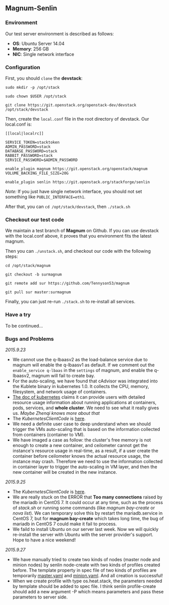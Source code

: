 ## Magnum-Senlin ##

### Environment ###

Our test server environment is described as follows:

- **OS**: Ubuntu Server 14.04
- **Memory**: 256 GB
- **NIC**: Single network interface

### Configuration ###

First, you should `clone` the **devstack**:

`sudo mkdir -p /opt/stack`

`sudo chown $USER /opt/stack`

`git clone https://git.openstack.org/openstack-dev/devstack /opt/stack/devstack`

Then, create the `local.conf` file in the root directory of devstack. Our local.conf is:

    [[local|localrc]]

    SERVICE_TOKEN=stacktoken
    ADMIN_PASSWORD=stack
    DATABASE_PASSWORD=stack
    RABBIT_PASSWORD=stack
    SERVICE_PASSWORD=$ADMIN_PASSWORD
    
    enable_plugin magnum https://git.openstack.org/openstack/magnum
    VOLUME_BACKING_FILE_SIZE=20G

    enable_plugin senlin https://git.openstack.org/stackforge/senlin

*Note:* If you just have single network interface, you should not set something like `PUBLIC_INTERFACE=eth1`.

After that, you can `cd /opt/stack/devstack`, then `./stack.sh`

### Checkout our test code ###

We maintain a test branch of **Magnum** on Github. If you can use devstack with the local.conf above, it proves that you environment fits the latest magnum.

Then you can `./unstack.sh`, and checkout our code with the following steps:

`cd /opt/stack/magnum`

`git checkout -b surmagnum`

`git remote add sur https://github.com/Tennyson53/magnum`

`git pull sur master:surmagnum`

Finally, you can just re-run `./stack.sh` to re-install all services.

### Have a try ###

To be continued...


### Bugs and Problems ###

*2015.9.23*

- We cannot use the q-lbaasv2 as the load-balance service due to magnum will enable the q-lbaasv1 as default. If we comment out the `enable_service q-lbaas` in the `settings` of magnum, and enable the q-lbaasv2, magnum will fail to create bay.
- For the auto-scaling,  we have found that cAdvisor was integrated into the Kublete binary in kubernetes 1.0. It collects the CPU, memory, filesystem, and network usage of containers.
- [The doc of kubernetes](http://kubernetes.io/v1.0/docs/user-guide/monitoring.html) claims it can provide users with detailed resource usage information about running applications at containers, pods, services, and **whole cluster**. We need to see what it really gives us. *Maybe Zhenqi knows more about that*
- The *KubernetesClientCode* is 
[here](https://github.com/bolan2014/KubernetesClientCode).
- We need a definite user case to deep understand when we should trigger the VMs auto-scaling that is based on the information collected from containers (container to VM).
- We have imaged a case as follow: the cluster's free memory is not enough to create a new container, and ceilometer cannot get the instance's resource usage in real-time, as a result, if a user create the container before ceilometer knows the actual resource usage, the instance may crash. Therefore we need to use the information collected in container layer to trigger the auto-scaling in VM layer, and then the new container will be created in the new instance. 

*2015.9.25*

- The *KubernetesClientCode* is 
[here](https://github.com/bolan2014/KubernetesClientCode).
- We are really stuck on the ERROR that **Too many connections** raised by the mariadb in CentOS 7. It could occur at any time, such as the process of *stack.sh* or running some commands (like *magnum bay-create* or *nova list*). We can temporary solve this by restart the mariadb.service in CentOS 7, but for **magnum bay-create** which takes long time, the bug of mariadb in CentOS 7 could make it fail to process.
- We faild to install Ubuntu on our server last week. Now we will quickly re-install the server with Ubuntu with the server provider's support. Hope to have a nice weekend! 

*2015.9.27*

- We have manually tried to create two kinds of nodes (master node and minion nodes) by senlin node-create with two kinds of profiles created before. The template property in spec file of two kinds of profiles are temporarily [master.yaml](https://github.com/openstack/magnum/blob/master/magnum/templates/heat-kubernetes/kubemaster.yaml) and [minion.yaml](https://github.com/openstack/magnum/blob/master/magnum/templates/heat-kubernetes/kubeminion.yaml). And all creation is successful!
- When we create profile with type os.heat.stack, the parameters needed by template should be added to spec file. I think senlin profile-create should add a new argument -P which means parameters and pass these parameters to server side.
